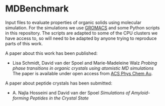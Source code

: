 # MDBenchmark
Input files to evaluate properties of organic solids using molecular simulation.
For the simulations we use [GROMACS](https://www.gromacs.org) and some Python scripts in this repository.
The scripts are adapted to some of the CPU clusters we have access to, so will need to be adapted
by anyone trying to reproduce parts of this work.

A paper about this work has been published:
+ Lisa Schmidt, David van der Spoel and Marie-Madeleine Walz *Probing phase transitions in organic crystals using atomistic MD simulations* The paper is available under open access from [ACS Phys Chem Au](https://doi.org/10.1021/acsphyschemau.2c00045).

A paper about peptide crystals has been submitted:
+ A. Najla Hosseini and David van der Spoel *Simulations of Amyloid-forming Peptides in the Crystal State*

